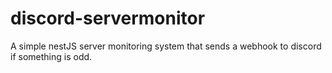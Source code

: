 # discord-servermonitor
A simple nestJS server monitoring system that sends a webhook to discord if something is odd.
